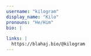 ```yaml
---
username: "kilogram"
display_name: "Kilo"
pronouns: "He/Him"
bio: |
  
links: |
  https://blahaj.bio/@kilogram
---
```

